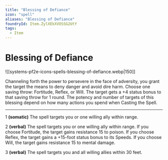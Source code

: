 ```yaml
---
title: "Blessing of Defiance"
icon: "spell"
aliases: "Blessing of Defiance"
foundryId: Item.ZylXEkXVOSSG2UtY
tags:
  - Item
---
```


# Blessing of Defiance
![[systems-pf2e-icons-spells-blessing-of-defiance.webp|150]]

Channeling forth the power to persevere in the face of adversity, you grant the target the means to deny danger and avoid dire harm. Choose one saving throw: Fortitude, Reflex, or Will. The target gets a +4 status bonus to that saving throw for 1 round. The potency and number of targets of this blessing depend on how many actions you spend when Casting the Spell.

* * *

1 **(somatic)** The spell targets you or one willing ally within range.

2 **(verbal)** The spell targets you or one willing ally within range. If you choose Fortitude, the target gains resistance 15 to poison. If you choose Reflex, the target gains a +15-foot status bonus to its Speeds. If you choose Will, the target gains resistance 15 to mental damage.

3 **(verbal)** The spell targets you and all willing allies within 30 feet.
